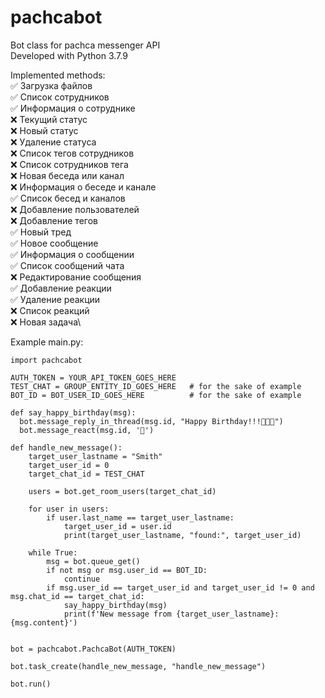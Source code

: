 # pachcabot
Bot class for pachca messenger API\
Developed with Python 3.7.9

Implemented methods:\
✅ Загрузка файлов\
✅ Список сотрудников\
✅ Информация о сотруднике\
❌ Текущий статус\
❌ Новый статус\
❌ Удаление статуса\
❌ Список тегов сотрудников\
❌ Список сотрудников тега\
❌ Новая беседа или канал\
❌ Информация о беседе и канале\
✅ Список бесед и каналов\
❌ Добавление пользователей\
❌ Добавление тегов\
✅ Новый тред\
✅ Новое сообщение\
✅ Информация о сообщении\
✅ Список сообщений чата\
❌ Редактирование сообщения\
✅ Добавление реакции\
✅ Удаление реакции\
❌ Список реакций\
❌ Новая задача\

Example main.py:
```
import pachcabot

AUTH_TOKEN = YOUR_API_TOKEN_GOES_HERE
TEST_CHAT = GROUP_ENTITY_ID_GOES_HERE   # for the sake of example
BOT_ID = BOT_USER_ID_GOES_HERE          # for the sake of example

def say_happy_birthday(msg):
  bot.message_reply_in_thread(msg.id, "Happy Birthday!!!🎂🎂🎂")
  bot.message_react(msg.id, '🎂')

def handle_new_message():
    target_user_lastname = "Smith"
    target_user_id = 0
    target_chat_id = TEST_CHAT

    users = bot.get_room_users(target_chat_id)

    for user in users:
        if user.last_name == target_user_lastname:
            target_user_id = user.id
            print(target_user_lastname, "found:", target_user_id)

    while True:
        msg = bot.queue_get()
        if not msg or msg.user_id == BOT_ID:
            continue
        if msg.user_id == target_user_id and target_user_id != 0 and msg.chat_id == target_chat_id:
            say_happy_birthday(msg)
            print(f'New message from {target_user_lastname}: {msg.content}')
            

bot = pachcabot.PachcaBot(AUTH_TOKEN)

bot.task_create(handle_new_message, "handle_new_message")

bot.run()
```
